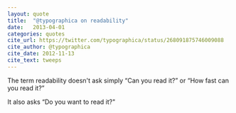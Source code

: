 ```yaml
---
layout: quote
title:  "@typographica on readability"
date:   2013-04-01
categories: quotes
cite_url: https://twitter.com/typographica/status/268091875746009088
cite_author: @typographica
cite_date: 2012-11-13
cite_text: tweeps
---
```


The term readability doesn't ask simply “Can you read it?” or “How fast can you read it?”

It also asks “Do you want to read it?"